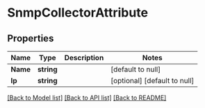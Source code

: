 # SnmpCollectorAttribute

## Properties
Name | Type | Description | Notes
------------ | ------------- | ------------- | -------------
**Name** | **string** |  | [default to null]
**Ip** | **string** |  | [optional] [default to null]

[[Back to Model list]](../README.md#documentation-for-models) [[Back to API list]](../README.md#documentation-for-api-endpoints) [[Back to README]](../README.md)



